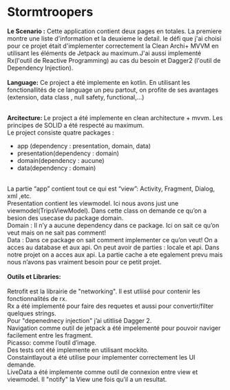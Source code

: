 # Stormtroopers
<b>Le Scenario :</b> Cette application contient deux pages en totales. La premiere montre une liste d'information et la deuxieme le detail. le défi que j'ai choisi pour ce projet était d'implementer correctement la Clean Archi+ MVVM en utilisant les éléments de Jetpack au maximum.J'ai aussi implementé Rx(l'outil de Reactive Programming) au cas du besoin et Dagger2 (l'outil de Dependency Injection).<br><br>
<b>Language:</b>
Ce project a été implemente en kotlin. En utilisant les fonctionallités de ce language un peu partout, on profite de ses avantages (extension, data class , null safety, functional,…)
<br><br>

<b>Arcitecture: </b>
Le project a été implemente en clean architecture + mvvm. Les principes de SOLID a été respecté au maximum. 
<br>
Le project consiste quatre packages : 
- app (dependency : presentation, domain, data)
- presentation(dependency : domain)
- domain(dependency : aucune)
- data(dependency : domain)
<br>
La partie “app” contient tout ce qui est  “view”: Activity, Fragment, Dialog, xml ,etc.<br>
Presentation contient les viewmodel. Ici nous avons just une viewmodel(TripsViewModel). Dans cette class on demande ce qu’on a besion des usecase du package domain. 
<br>Domain : Il n’y a aucune dependency dans ce package. Ici on sait ce qu’on veut mais on ne sait pas comment!
<br>Data : Dans ce package on sait comment implementer ce qu’on veut! On a acces au database et aux api.
On peut avoir de parties : locale et api. Dans notre projet on a acces aux api. La partie cache a ete egalement prevu mais nous n’avons pas vraiment besoin pour ce petit projet.
<br><br><b>Outils et Libraries:</b><br>
<br>Retrofit est la librairie de "networking". Il est utliisé pour contenir les fonctionnalités de rx.
<br>Rx a été implementé pour faire des requetes et aussi pour convertir/filter quelques strings.
<br>Pour "depenednecy injection" j’ai utitlisé Dagger 2.
<br>Navigation comme outil de jetpack a été impelementé pour pouvoir naviger facilement entre les fragment.
<br>Picasso: comme l’outil d’image.
<br>Des tests ont été implemente en utilisant mockito.
<br>Constaintlayout a été utilise pour implementer correctement les UI demande.
<br>LiveData a été implemente comme outil de connexion entre view et viewmodel. Il "notify" la View une fois qu’il a un resultat.


